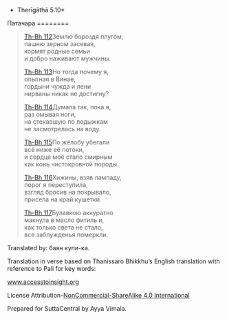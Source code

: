 * Therīgāthā 5\.10*

Патачара
\=\=\=\=\=\=\=\=

> [Th\-Bh 112](\#tb112)Землю бороздя плугом,  
> пашню зерном засевая,  
> кормят родные семьи  
> и добро наживают мужчины\.
>
> [Th\-Bh 113](\#tb113)Но тогда почему я,  
> опытная в Винае,  
> гордыни чужда и лени  
> нирваны никак не достигну?
>
> [Th\-Bh 114](\#tb114)Думала так, пока я,  
> раз омывая ноги,  
> на стекавшую по лодыжкам  
> не засмотрелась на воду\.
>
> [Th\-Bh 115](\#tb115)По жёлобу убегали  
> всё ниже её потоки,  
> и сердце моё стало смирным  
> как конь чистокровной породы\.
>
> [Th\-Bh 116](\#tb116)Хижины, взяв лампаду,  
> порог я переступила,  
> взгляд бросив на покрывало,  
> присела на край кушетки\.
>
> [Th\-Bh 117](\#tb117)Булавкою аккуратно  
> макнула в масло фитиль и,  
> как только света не стало,  
> все заблужденья померкли\.

Translated by: баян купи\-ка\.

Translation in verse based on Thanissaro Bhikkhu’s English translation with reference to Pali for key words:

[www\.accesstoinsight\.org](http://www\.accesstoinsight\.org/tipitaka/kn/thig/thig\.05\.10\.than\.html)

License Attribution\-[NonCommercial\-ShareAlike 4\.0 International](https://creativecommons\.org/licenses/by\-nc\-sa/4\.0/)

Prepared for SuttaCentral by Ayya Vimala\.